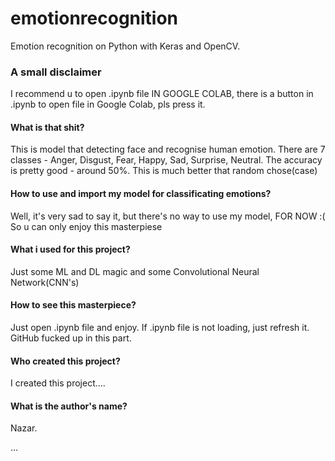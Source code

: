 # emotionrecognition
Emotion recognition on Python with Keras and OpenCV. 

### A small disclaimer
I recommend u to open .ipynb file IN GOOGLE COLAB, there is a button in .ipynb to open file in Google Colab, pls press it.

#### What is that shit?
This is model that detecting face and recognise human emotion.
There are 7 classes - Anger, Disgust, Fear, Happy, Sad, Surprise, Neutral.
The accuracy is pretty good - around 50%. This is much better that random chose(case)

#### How to use and import my model for classificating emotions?
Well, it's very sad to say it, but there's no way to use my model, FOR NOW :(
So u can only enjoy this masterpiese

#### What i used for this project?
Just some ML and DL magic and some Convolutional Neural Network(CNN's)

#### How to see this masterpiece?
Just open .ipynb file and enjoy. If .ipynb file is not loading, just refresh it.
GitHub fucked up in this part. 

#### Who created this project?
I created this project....

#### What is the author's name?
Nazar.

...

